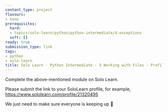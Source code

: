 ```yaml
---
content_type: project
flavours:
- none
prerequisites:
  hard:
  - topics/solo-learn/python/python-intermediate/4-exceptions
  soft: []
ready: true
submission_type: link
tags:
- python
- solo-learn
title: Solo Learn - Python Intermediate - 5 Working with Files - Profile check
---
```


Complete the above-mentioned module on Solo Learn.

Please submit the link to your SoloLearn profile, for example, https://www.sololearn.com/profile/21320495

We just need to make sure everyone is keeping up 💚